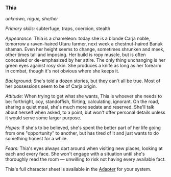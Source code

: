 ### Thia

_unknown, rogue, she/her_

_Primary skills:_ subterfuge, traps, coercion, stealth

_Appearance:_ Thia is a chameleon: today she is a blonde Carja noble, tomorrow a raven-haired Utaru farmer, next week a chestnut-haired Banuk shaman.
Even her height seems to change, sometimes shrunken and meek, other times tall and imposing.
Her build is ropy muscle, but is often concealed or de-emphasized by her attire.
The only thing unchanging is her green eyes against rosy skin.
She produces a knife as long as her forearm in combat, though it's not obvious where she keeps it.

_Background:_ She's told a dozen stories, but they can't all be true.
Most of her possessions seem to be of Carja origin.

_Attitude:_ When trying to get what she wants, Thia is whoever she needs to be: forthright, coy, standoffish, flirting, calculating, ignorant.
On the road, sharing a quiet meal, she's much more sedate and reserved.
She'll talk about herself when asked, to a point, but won't offer personal details unless it would serve some larger purpose.

_Hopes:_ If she's to be believed, she's spent the better part of her life going from one "opportunity" to another, but has tired of it and just wants to do something honest for a while.

_Fears:_ Thia's eyes always dart around when visiting new places, looking at each and every face.
She won't engage with a situation until she's thoroughly read the room — unwilling to risk not having every available fact.

Thia's full character sheet is available in the [Adapter](600-adapters.md) for your system.

